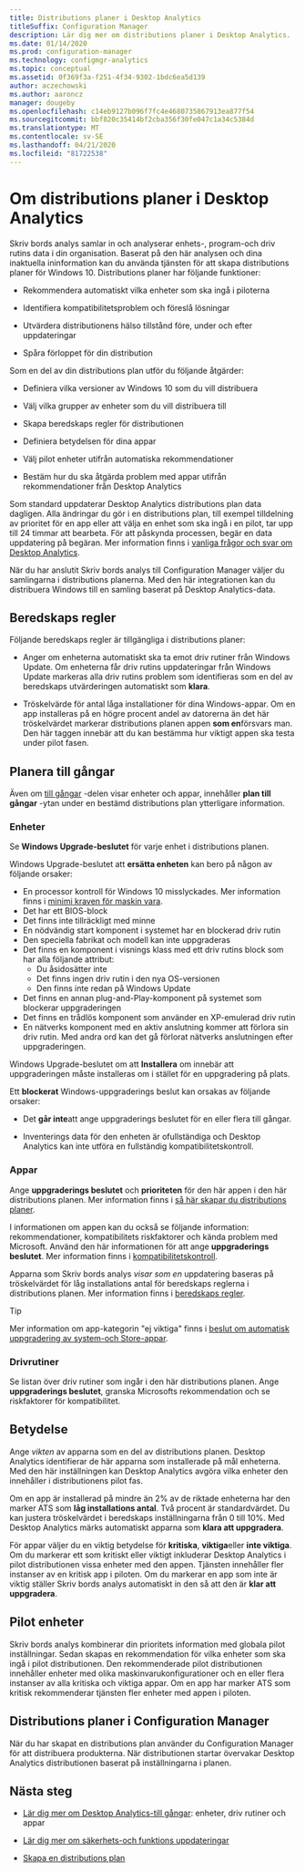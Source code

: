 ```yaml
---
title: Distributions planer i Desktop Analytics
titleSuffix: Configuration Manager
description: Lär dig mer om distributions planer i Desktop Analytics.
ms.date: 01/14/2020
ms.prod: configuration-manager
ms.technology: configmgr-analytics
ms.topic: conceptual
ms.assetid: 0f369f3a-f251-4f34-9302-1bdc6ea5d139
author: aczechowski
ms.author: aaroncz
manager: dougeby
ms.openlocfilehash: c14eb9127b096f7fc4e4680735867913ea877f54
ms.sourcegitcommit: bbf820c35414bf2cba356f30fe047c1a34c5384d
ms.translationtype: MT
ms.contentlocale: sv-SE
ms.lasthandoff: 04/21/2020
ms.locfileid: "81722538"
---
```

# <a name="about-deployment-plans-in-desktop-analytics"></a>Om distributions planer i Desktop Analytics

Skriv bords analys samlar in och analyserar enhets-, program-och driv rutins data i din organisation. Baserat på den här analysen och dina inaktuella ininformation kan du använda tjänsten för att skapa distributions planer för Windows 10. Distributions planer har följande funktioner:  

- Rekommendera automatiskt vilka enheter som ska ingå i piloterna  

- Identifiera kompatibilitetsproblem och föreslå lösningar  

- Utvärdera distributionens hälso tillstånd före, under och efter uppdateringar  

- Spåra förloppet för din distribution  

Som en del av din distributions plan utför du följande åtgärder:  

- Definiera vilka versioner av Windows 10 som du vill distribuera  

- Välj vilka grupper av enheter som du vill distribuera till  

- Skapa beredskaps regler för distributionen  

- Definiera betydelsen för dina appar  

- Välj pilot enheter utifrån automatiska rekommendationer  

- Bestäm hur du ska åtgärda problem med appar utifrån rekommendationer från Desktop Analytics  

Som standard uppdaterar Desktop Analytics distributions plan data dagligen. Alla ändringar du gör i en distributions plan, till exempel tilldelning av prioritet för en app eller att välja en enhet som ska ingå i en pilot, tar upp till 24 timmar att bearbeta. För att påskynda processen, begär en data uppdatering på begäran. Mer information finns i [vanliga frågor och svar om Desktop Analytics](faq.md#can-i-reduce-the-amount-of-time-it-takes-for-data-to-refresh-in-my-desktop-analytics-portal).  

När du har anslutit Skriv bords analys till Configuration Manager väljer du samlingarna i distributions planerna. Med den här integrationen kan du distribuera Windows till en samling baserat på Desktop Analytics-data.



## <a name="readiness-rules"></a>Beredskaps regler

Följande beredskaps regler är tillgängliga i distributions planer:

- Anger om enheterna automatiskt ska ta emot driv rutiner från Windows Update. Om enheterna får driv rutins uppdateringar från Windows Update markeras alla driv rutins problem som identifieras som en del av beredskaps utvärderingen automatiskt som **klara**.  

- Tröskelvärde för antal låga installationer för dina Windows-appar. Om en app installeras på en högre procent andel av datorerna än det här tröskelvärdet markerar distributions planen appen **som en**försvars man. Den här taggen innebär att du kan bestämma hur viktigt appen ska testa under pilot fasen.  


## <a name="plan-assets"></a>Planera till gångar

<!-- 4670224 -->

Även om [till gångar](about-assets.md) -delen visar enheter och appar, innehåller **plan till gångar** -ytan under en bestämd distributions plan ytterligare information.

### <a name="devices"></a>Enheter

Se **Windows Upgrade-beslutet** för varje enhet i distributions planen.

Windows Upgrade-beslutet att **ersätta enheten** kan bero på någon av följande orsaker:

- En processor kontroll för Windows 10 misslyckades. Mer information finns i [minimi kraven för maskin vara](https://docs.microsoft.com/windows-hardware/design/minimum/minimum-hardware-requirements-overview#31-processor).
- Det har ett BIOS-block
- Det finns inte tillräckligt med minne
- En nödvändig start komponent i systemet har en blockerad driv rutin
- Den speciella fabrikat och modell kan inte uppgraderas
- Det finns en komponent i visnings klass med ett driv rutins block som har alla följande attribut:
    - Du åsidosätter inte
    - Det finns ingen driv rutin i den nya OS-versionen
    - Den finns inte redan på Windows Update
- Det finns en annan plug-and-Play-komponent på systemet som blockerar uppgraderingen
- Det finns en trådlös komponent som använder en XP-emulerad driv rutin
- En nätverks komponent med en aktiv anslutning kommer att förlora sin driv rutin. Med andra ord kan det gå förlorat nätverks anslutningen efter uppgraderingen.

Windows Upgrade-beslutet om att **Installera** om innebär att uppgraderingen måste installeras om i stället för en uppgradering på plats. 

Ett **blockerat** Windows-uppgraderings beslut kan orsakas av följande orsaker:

- Det **går inte**att ange uppgraderings beslutet för en eller flera till gångar.

- Inventerings data för den enheten är ofullständiga och Desktop Analytics kan inte utföra en fullständig kompatibilitetskontroll.

### <a name="apps"></a>Appar

Ange **uppgraderings beslutet** och **prioriteten** för den här appen i den här distributions planen. Mer information finns i [så här skapar du distributions planer](create-deployment-plans.md).

I informationen om appen kan du också se följande information: rekommendationer, kompatibilitets riskfaktorer och kända problem med Microsoft. Använd den här informationen för att ange **uppgraderings beslutet**. Mer information finns i [kompatibilitetskontroll](compat-assessment.md).

Apparna som Skriv bords analys *visar som en* uppdatering baseras på tröskelvärdet för låg installations antal för beredskaps reglerna i distributions planen. Mer information finns i [beredskaps regler](create-deployment-plans.md#readiness-rules).

   > [!Tip]
   > Mer information om app-kategorin "ej viktiga" finns i [beslut om automatisk uppgradering av system-och Store-appar](about-assets.md#bkmk_plan-autoapp). <!-- 3587232 -->


### <a name="drivers"></a>Drivrutiner

Se listan över driv rutiner som ingår i den här distributions planen. Ange **uppgraderings beslutet**, granska Microsofts rekommendation och se riskfaktorer för kompatibilitet.


## <a name="importance"></a>Betydelse

Ange *vikten* av apparna som en del av distributions planen. Desktop Analytics identifierar de här apparna som installerade på mål enheterna. Med den här inställningen kan Desktop Analytics avgöra vilka enheter den innehåller i distributionens pilot fas.

Om en app är installerad på mindre än 2% av de riktade enheterna har den marker ATS som **låg installations antal**. Två procent är standardvärdet. Du kan justera tröskelvärdet i beredskaps inställningarna från 0 till 10%. Med Desktop Analytics märks automatiskt apparna som **klara att uppgradera**.  

För appar väljer du en viktig betydelse för **kritiska**, **viktiga**eller **inte viktiga**. Om du markerar ett som kritiskt eller viktigt inkluderar Desktop Analytics i pilot distributionen vissa enheter med den appen. Tjänsten innehåller fler instanser av en kritisk app i piloten. Om du markerar en app som inte är viktig ställer Skriv bords analys automatiskt in den så att den är **klar att uppgradera**.



## <a name="pilot-devices"></a>Pilot enheter

Skriv bords analys kombinerar din prioritets information med globala pilot inställningar. Sedan skapas en rekommendation för vilka enheter som ska ingå i pilot distributionen. Den rekommenderade pilot distributionen innehåller enheter med olika maskinvarukonfigurationer och en eller flera instanser av alla kritiska och viktiga appar. Om en app har marker ATS som kritisk rekommenderar tjänsten fler enheter med appen i piloten.



## <a name="deployment-plans-in-configuration-manager"></a>Distributions planer i Configuration Manager

När du har skapat en distributions plan använder du Configuration Manager för att distribuera produkterna. När distributionen startar övervakar Desktop Analytics distributionen baserat på inställningarna i planen.


## <a name="next-steps"></a>Nästa steg

- [Lär dig mer om Desktop Analytics-till gångar](about-assets.md): enheter, driv rutiner och appar  

- [Lär dig mer om säkerhets-och funktions uppdateringar](about-updates.md)  

- [Skapa en distributions plan](create-deployment-plans.md)  
